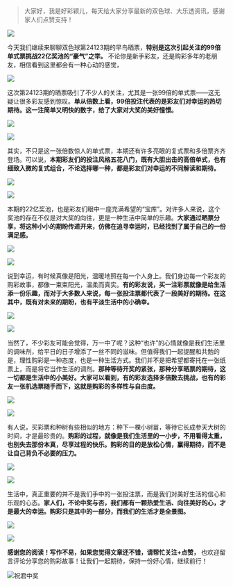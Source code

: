 > 大家好，我是好彩颖儿，每天给大家分享最新的双色球、大乐透资讯，感谢家人们点赞支持！

![](https://cdn.jsdelivr.net/gh/wangwenjie1314/PicCDN/2024-7-11/1720660897499-image.png)

今天我们继续来聊聊双色球第24123期的早鸟晒票，**特别是这次引起关注的99倍单式票挑战22亿奖池的“豪气”之举。** 不论你是新手彩友，还是购彩多年的老朋友，相信看到这里都会有一种心动的感觉，


![](https://cdn.jsdelivr.net/gh/wangwenjie1314/PicCDN/2024-10-27/1729991019107-image.png)


这次第24123期的晒票吸引了不少人的关注，尤其是一张99倍的单式票——这无疑让很多彩友感到惊叹。**单从倍数上看，99倍投注代表的是彩友们对幸运的热切期待。这一注简单又明快的数字，给了大家对大奖的美好憧憬。**


![](https://cdn.jsdelivr.net/gh/wangwenjie1314/PicCDN/2024-10-27/1729991053173-image.png)


![](https://cdn.jsdelivr.net/gh/wangwenjie1314/PicCDN/2024-10-27/1729991037507-image.png)



其实，不只是这一张倍数惊人的单式票，本期还有许多亮眼的复式票和多倍票齐齐登场。可以说，**本期彩友们的投注风格五花八门，既有大胆出击的高倍单式，也有细致入微的复式组合，不论选择哪一种，都是彩友们对幸运的不同解读和期待。**


![](https://cdn.jsdelivr.net/gh/wangwenjie1314/PicCDN/2024-10-27/1729991083601-image.png)


![](https://cdn.jsdelivr.net/gh/wangwenjie1314/PicCDN/2024-10-27/1729991070668-image.png)



本期的22亿奖池，也是彩友们眼中一座充满希望的“宝库”。对许多人来说，这个奖池的存在不仅是对大奖的向往，更是一种生活中简单的乐趣。**大家通过晒票分享，将这种小小的期盼传递开来，仿佛在追寻幸运时，已经找到了属于自己的一份满足感。**


![](https://cdn.jsdelivr.net/gh/wangwenjie1314/PicCDN/2024-10-27/1729991103028-image.png)


![](https://cdn.jsdelivr.net/gh/wangwenjie1314/PicCDN/2024-10-27/1729991125943-image.png)



说到幸运，有时候真像是阳光，温暖地照在每一个人身上。我们身边每一个彩友的购彩故事，都像一束束阳光，温柔而真实。**有的彩友说，买一注彩票就像是给生活添一份乐趣，而对于大多数人来说，每一张投注票都代表了一段美好的期待。在这其中，既有对未来的期盼，也有平淡生活中的小确幸。**

![](https://cdn.jsdelivr.net/gh/wangwenjie1314/PicCDN/2024-10-27/1729991145618-image.png)


![](https://cdn.jsdelivr.net/gh/wangwenjie1314/PicCDN/2024-10-27/1729991155082-image.png)


当然了，不少彩友可能会觉得，万一中了呢？这种“也许”的心情就像是我们生活里的调味剂，给平日的日子增添了一丝不同的滋味。但值得我们一起提醒和共勉的是，理性购彩是一种态度，也是一种生活方式。我们并不是把希望都寄托在一张纸票上，而是将它当作生活的调剂。**那种等待开奖的紧张，那种分享晒票的期待，这一切都是生活中的小美好。大家可以看到，有的彩友选择多倍数去挑战，也有的彩友一张机选票随手而下，这就是购彩的多样性与自由度。**


![](https://cdn.jsdelivr.net/gh/wangwenjie1314/PicCDN/2024-10-27/1729991184544-image.png)

![](https://cdn.jsdelivr.net/gh/wangwenjie1314/PicCDN/2024-10-27/1729991200963-image.png)



有人说，买彩票和种树有些相似的地方：种下一棵小树苗，等待它长成参天大树的时间，才是最珍贵的。**购彩的过程，就像是我们生活里的一小步，不用看得太重，也别失去那份本真，尽享过程的快乐。购彩的目的是放松心情，赢得期待，而不是让自己背负不必要的压力。**


![](https://cdn.jsdelivr.net/gh/wangwenjie1314/PicCDN/2024-10-27/1729991169297-image.png)


![](https://cdn.jsdelivr.net/gh/wangwenjie1314/PicCDN/2024-10-27/1729991245778-image.png)



生活中，真正重要的并不是我们手中的一张投注票，而是我们对美好生活的信心和乐观的心态。**家人们，不论中奖与否，我们都有一颗热爱生活、向往美好的心，才是最大的幸运。购彩只是其中的一部分，而我们的生活才是全景图。**



![](https://cdn.jsdelivr.net/gh/wangwenjie1314/PicCDN/2024-10-27/1729991228679-image.png)

![](https://cdn.jsdelivr.net/gh/wangwenjie1314/PicCDN/2024-10-27/1729991218765-image.png)

**感谢您的阅读！写作不易，如果您觉得文章还不错，请帮忙关注+点赞，** 也欢迎留言评论分享您的购彩故事！让我们一起期待，保持一份好心情，继续前行！

![祝君中奖](https://cdn.jsdelivr.net/gh/wangwenjie1314/PicCDN/2024-6-29/1719623036520-image.png)


